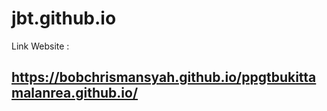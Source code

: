 # jbt.github.io

Link Website :

## https://bobchrismansyah.github.io/ppgtbukittamalanrea.github.io/

